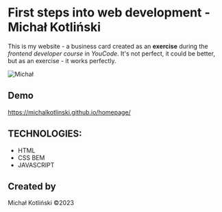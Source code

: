 # First steps into web development - Michał Kotliński
This is my website - a business card created as an **exercise** during the *frontend developer course* in *YouCode*. It's not perfect, it could be better, but as an exercise - it works perfectly.

![Michał](https://imgupload.pl/images/2022/12/17/ja2.jpg)
## Demo

https://michalkotlinski.github.io/homepage/

## TECHNOLOGIES:
- HTML
- CSS BEM
- JAVASCRIPT

## Created by
Michał Kotliński &copy;2023
